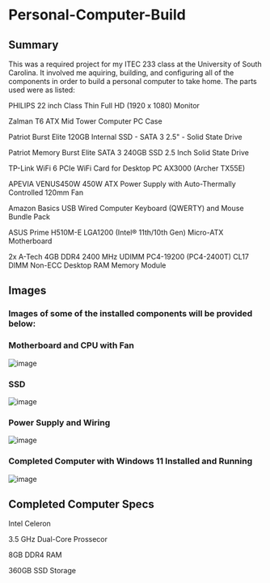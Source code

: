 # Personal-Computer-Build

## Summary

This was a required project for my ITEC 233 class at the University of South Carolina. It involved me aquiring, building, and configuring all of the components in order to build a personal computer to take home. The parts used were as listed:

PHILIPS 22 inch Class Thin Full HD (1920 x 1080) Monitor

Zalman T6 ATX Mid Tower Computer PC Case

Patriot Burst Elite 120GB Internal SSD - SATA 3 2.5" - Solid State Drive

Patriot Memory Burst Elite SATA 3 240GB SSD 2.5 Inch Solid State Drive

TP-Link WiFi 6 PCIe WiFi Card for Desktop PC AX3000 (Archer TX55E)

APEVIA VENUS450W 450W ATX Power Supply with Auto-Thermally Controlled 120mm Fan

Amazon Basics USB Wired Computer Keyboard (QWERTY) and Mouse Bundle Pack

ASUS Prime H510M-E LGA1200 (Intel® 11th/10th Gen) Micro-ATX Motherboard

2x A-Tech 4GB DDR4 2400 MHz UDIMM PC4-19200 (PC4-2400T) CL17 DIMM Non-ECC Desktop RAM Memory Module

## Images

### Images of some of the installed components will be provided below:

### Motherboard and CPU with Fan

![image](https://github.com/user-attachments/assets/99c48e8d-259b-4248-9b32-e1f7ac1566a3)

### SSD

![image](https://github.com/user-attachments/assets/73d05986-d987-4c4f-905c-dd2196decc35)

### Power Supply and Wiring

![image](https://github.com/user-attachments/assets/8da93a28-4e05-48c7-8d08-3cb65e9525b3)

### Completed Computer with Windows 11 Installed and Running

![image](https://github.com/user-attachments/assets/f716b950-2888-482b-9ccb-f8e68763414f)

## Completed Computer Specs

Intel Celeron

3.5 GHz Dual-Core Prossecor

8GB DDR4 RAM

360GB SSD Storage
